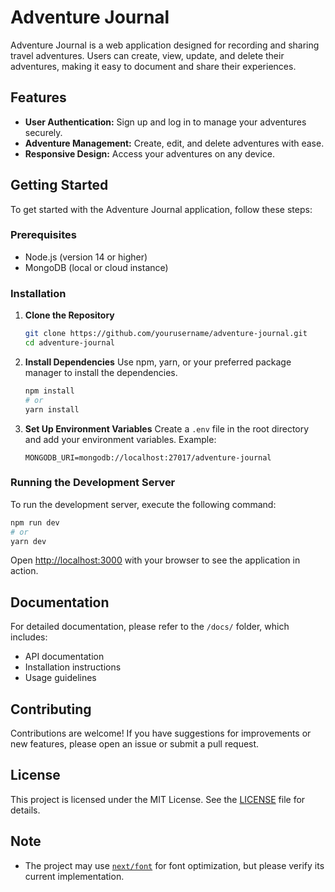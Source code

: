 # Adventure Journal

Adventure Journal is a web application designed for recording and sharing travel adventures. Users can create, view, update, and delete their adventures, making it easy to document and share their experiences.

## Features
- **User Authentication:** Sign up and log in to manage your adventures securely.
- **Adventure Management:** Create, edit, and delete adventures with ease.
- **Responsive Design:** Access your adventures on any device.

## Getting Started

To get started with the Adventure Journal application, follow these steps:

### Prerequisites
- Node.js (version 14 or higher)
- MongoDB (local or cloud instance)

### Installation
1. **Clone the Repository**
   ```bash
   git clone https://github.com/yourusername/adventure-journal.git
   cd adventure-journal
   ```

2. **Install Dependencies**
   Use npm, yarn, or your preferred package manager to install the dependencies.
   ```bash
   npm install
   # or
   yarn install
   ```

3. **Set Up Environment Variables**
   Create a `.env` file in the root directory and add your environment variables. Example:
   ```
   MONGODB_URI=mongodb://localhost:27017/adventure-journal
   ```

### Running the Development Server
To run the development server, execute the following command:
```bash
npm run dev
# or
yarn dev
```

Open [http://localhost:3000](http://localhost:3000) with your browser to see the application in action.

## Documentation

For detailed documentation, please refer to the `/docs/` folder, which includes:
- API documentation
- Installation instructions
- Usage guidelines

## Contributing
Contributions are welcome! If you have suggestions for improvements or new features, please open an issue or submit a pull request.

## License
This project is licensed under the MIT License. See the [LICENSE](LICENSE) file for details.

## Note
- The project may use [`next/font`](https://nextjs.org/docs/basic-features/font-optimization) for font optimization, but please verify its current implementation.
